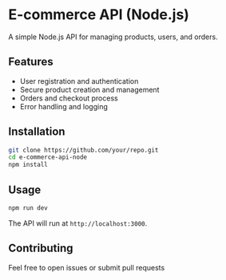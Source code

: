 # E-commerce API (Node.js)

A simple Node.js API for managing products, users, and orders.

## Features
- User registration and authentication
- Secure product creation and management
- Orders and checkout process
- Error handling and logging

## Installation
```bash
git clone https://github.com/your/repo.git
cd e-commerce-api-node
npm install
```

## Usage
```bash
npm run dev
```
The API will run at `http://localhost:3000`.

## Contributing
Feel free to open issues or submit pull requests